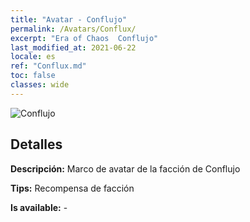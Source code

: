 ```yaml
---
title: "Avatar - Conflujo"
permalink: /Avatars/Conflux/
excerpt: "Era of Chaos  Conflujo"
last_modified_at: 2021-06-22
locale: es
ref: "Conflux.md"
toc: false
classes: wide
---
```

 ![Conflujo](/images/a/avatarFrame_44.png)

## Detalles

 **Descripción:** Marco de avatar de la facción de Conflujo 

 **Tips:** Recompensa de facción 

 **Is available:**  - 


